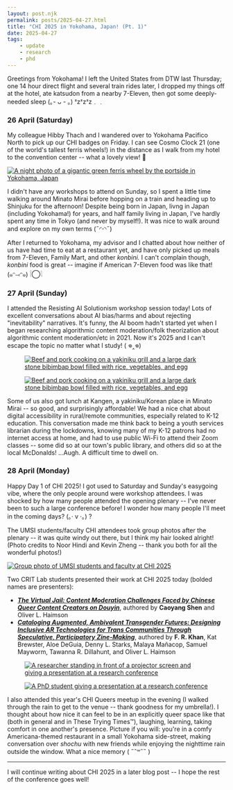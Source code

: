 ```yaml
---
layout: post.njk
permalink: posts/2025-04-27.html
title: "CHI 2025 in Yokohama, Japan! (Pt. 1)"
date: 2025-04-27
tags:
    - update
    - research
    - phd
---
```

Greetings from Yokohama! I left the United States from DTW last Thursday; one 14 hour direct flight and several train rides later, I dropped my things off at the hotel, ate katsudon from a nearby 7-Eleven, then got some deeply-needed sleep (｡- ᴗ - ｡) ᶻzᶻzᶻz﹒﹒

### 26 April (Saturday)
My colleague Hibby Thach and I wandered over to Yokohama Pacifico North to pick up our CHI badges on Friday. I can see Cosmo Clock 21 (one of the world's tallest ferris wheels!) in the distance as I walk from my hotel to the convention center -- what a lovely view! 🎡

<div class="gallery">
    <a href="../images/cosmoclock-2025.jpg" data-caption="Cosmo Clock 21 (Yokohama, Japan)"><img src="../images/thumbnails/thumb-cosmoclock-2025.jpg" alt="A night photo of a gigantic green ferris wheel by the portside in Yokohama, Japan"></a>
</div>

I didn't have any workshops to attend on Sunday, so I spent a little time walking around Minato Mirai before hopping on a train and heading up to Shinjuku for the afternoon! Despite being born in Japan, livng in Japan (including Yokohama!) for years, and half family living in Japan, I've hardly spent any time in Tokyo (and never by myself!). It was nice to walk around and explore on my own terms (˶◜ᵕ◝˶)

After I returned to Yokohama, my advisor and I chatted about how neither of us have had time to eat at a restaurant yet, and have only picked up meals from 7-Eleven, Family Mart, and other *konbini.* I can't complain though, *konbini* food is great -- imagine if American 7-Eleven food was like that! (๑ᵔ⤙ᵔ๑) 𓌉◯𓇋

### 27 April (Sunday)
I attended the Resisting AI Solutionism workshop session today! Lots of excellent conversations about AI bias/harms and about rejecting "inevitability" narratives. It's funny, the AI boom hadn't started yet when I began researching algorithmic content moderation/folk theorization about algorithmic content moderation/etc in 2021. Now it's 2025 and I can't escape the topic no matter what I study! ( 𖦹‸𖦹)

<div class="gallery">
    <figure>
        <a href="../images/kangen-2025.jpg" data-caption="Yakiniku and bibimbap at Kangen (Minato Mirai, Yokohama, Japan)"><img src="../images/kangen-2025.jpg" alt="Beef and pork cooking on a yakiniku grill and a large dark stone bibimbap bowl filled with rice, vegetables, and egg"></a>
    </figure>
    <figure>
        <a href="../images/kangen2-2025.jpg" data-caption="Yakiniku and bibimbap at Kangen (Minato Mirai, Yokohama, Japan)"><img src="../images/kangen2-2025.jpg" alt="Beef and pork cooking on a yakiniku grill and a large dark stone bibimbap bowl filled with rice, vegetables, and egg"></a>
    </figure>
</div>

Some of us also got lunch at Kangen, a yakiniku/Korean place in Minato Mirai -- so good, and surprisingly affordable! We had a nice chat about digital accessibility in rural/remote communities, especially related to K-12 education. This conversation made me think back to being a youth services librarian during the lockdowns, knowing many of my K-12 patrons had no internet access at home, and had to use public Wi-Fi to attend their Zoom classes -- some did so at our town's public library, and others did so at the local McDonalds! ...Augh. A difficult time to dwell on.

### 28 April (Monday)
Happy Day 1 of CHI 2025! I got used to Saturday and Sunday's easygoing vibe, where the only people around were workshop attendees. I was shocked by how many people attended the opening plenary -- I've never been to such a large conference before! I wonder how many people I'll meet in the coming days? (｡·  v  ·｡) ?

The UMSI students/faculty CHI attendees took group photos after the plenary -- it was quite windy out there, but I think my hair looked alright! (Photo credits to Noor Hindi and Kevin Zheng -- thank you both for all the wonderful photos!)

<div class="gallery">
    <a href="../images/umsi-chi2025.jpg" data-caption="UMSI group photo at CHI 2025 (Yokohama, Japan)"><img src="../images/thumbnails/thumb-umsi-chi2025.jpg" alt="Group photo of UMSI students and faculty at CHI 2025"></a>
</div>

Two CRIT Lab students presented their work at CHI 2025 today (bolded names are presenters):
- <a href="https://deepblue.lib.umich.edu/handle/2027.42/196552" target="_blank"><b><i>The Virtual Jail: Content Moderation Challenges Faced by Chinese Queer Content Creators on Douyin</i></b></a>, authored by **Caoyang Shen** and Oliver L. Haimson  
- <a href="https://deepblue.lib.umich.edu/handle/2027.42/196549" target="_blank"><b><i>Cataloging Augmented, Ambivalent Transgender Futures: Designing Inclusive AR Technologies for Trans Communities Through Speculative, Participatory Zine-Making</i></b></a>, authored by **F. R. Khan**, Kat Brewster, Aloe DeGuia, Denny L. Starks, Malaya Mañacop, Samuel Mayworm, Tawanna R. Dillahunt, and Oliver L. Haimson  

<div class="gallery">
    <figure>
        <a href="../images/chi2025shen-2025.jpg" data-caption="The Virtual Jail: Content Moderation Challenges Faced by Chinese Queer Content Creators on Douyin"><img src="../images/chi2025shen-2025.jpg" alt="A researcher standing in front of a projector screen and giving a presentation at a research conference"></a>
    </figure>
    <figure>
        <a href="../images/chi2025khan-2025.jpg" data-caption="Cataloging Augmented, Ambivalent Transgender Futures: Designing Inclusive AR Technologies for Trans Communities Through Speculative, Participatory Zine-Making"><img src="../images/chi2025khan-2025.jpg" alt="A PhD student giving a presentation at a research conference"></a>
    </figure>
</div>

I also attended this year's CHI Queers meetup in the evening (I walked through the rain to get to the venue -- thank goodness for my umbrella!). I thought about how nice it can feel to be in an explicitly queer space like that (both in general and in These Trying Times™), laughing, learning, taking comfort in one another's presence. Picture if you will: you're in a comfy Americana-themed restaurant in a small Yokohama side-street, making conversation over *shochu* with new friends while enjoying the nighttime rain outside the window. What a nice memory ( ˶ˆ꒳ˆ˵ )

---
I will continue writing about CHI 2025 in a later blog post -- I hope the rest of the conference goes well! 